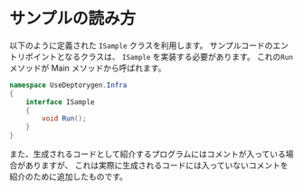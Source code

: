 # サンプルの読み方

以下のように定義された `ISample` クラスを利用します。
サンプルコードのエントリポイントとなるクラスは、 `ISample` を実装する必要があります。
これの`Run`メソッドが Main メソッドから呼ばれます。

```csharp
namespace UseDeptorygen.Infra
{
	interface ISample
	{
		void Run();
	}
}
```

また、生成されるコードとして紹介するプログラムにはコメントが入っている場合がありますが、
これは実際に生成されるコードには入っていないコメントを紹介のために追加したものです。
